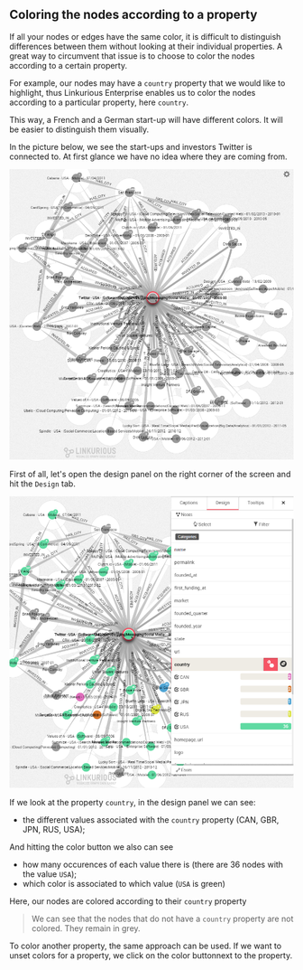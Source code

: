 ## Coloring the nodes according to a property

If all your nodes or edges have the same color, it is difficult to distinguish differences between them without looking at their individual properties. A great way to circumvent that issue is to choose to color the nodes according to a certain property.

For example, our nodes may have a ```country``` property that we would like to highlight, thus Linkurious Enterprise enables us to color the nodes according to a particular property, here ```country```.

This way, a French and a German start-up will have different colors. It will be easier to distinguish them visually.

In the picture below, we see the start-ups and investors Twitter is connected to. At first glance we have no idea where they are coming from.

![](WithoutColor.png)

First of all, let's open the design panel on the right corner of the screen and hit the ```Design``` tab.

![](Coloration.png)

If we look at the property ```country```, in the design panel we can see:
* the different values associated with the ```country``` property (CAN, GBR, JPN, RUS, USA);

And hitting the color button we also can see

* how many occurences of each value there is (there are 36 nodes with the value ```USA```);
* which color is associated to which value (```USA``` is green)

Here, our nodes are colored according to their ```country``` property

> We can see that the nodes that do not have a ```country``` property are not colored. They remain in grey.

To color another property, the same approach can be used. If we want to unset colors for a property, we click on the color buttonnext to the property.
